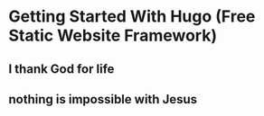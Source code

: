 # Getting Started With Hugo (Free Static Website Framework)
## I thank God for life
## nothing is impossible with Jesus